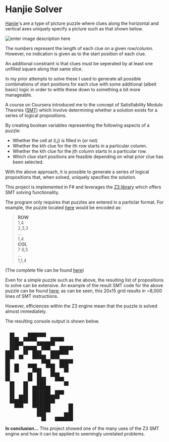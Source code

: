 # Hanjie Solver
[Hanjie](https://en.wikipedia.org/wiki/Nonogram)'s are a type of picture puzzle where clues along the horizontal and vertical axes uniquely specify a picture such as that shown below.

![enter image description here](http://www.anypuzzle.com/puzzles/logic/Hanjie/example-big.png)

The numbers represent the length of each clue on a given row/column. However, no indication is given as to the start position of each clue.

An additional constraint is that clues must be seperated by at least one unfilled square along that same slice.

In my prior attempts to solve these I used to generate all possible combinations of start positions for each clue with some additional (albeit basic) logic in order to wittle these down to something a bit more manageable.

A course on Coursera introduced me to the concept of Satisfiability Modulo Theories ([SMT](https://en.wikipedia.org/wiki/Satisfiability_modulo_theories)) which involve determining whether a solution exists for a series of logical propositions.

By creating boolean variables representing the following aspects of a puzzle:
 - Whether the cell at (i,j) is filled in (or not)
 - Whether the kth clue for the ith row starts in a particular column.
 - Whether the kth clue for the jth column starts in a particular row.
 - Which clue start positions are feasible depending on what prior clue has been selected.

With the above approach, it is possible to generate a series of logical propositions that, when solved, uniquely specifies the solution.

This project is implemented in F# and leverages the [Z3 library](https://github.com/Z3Prover/z3/wiki) which offers SMT solving functionality.

The program only requires that puzzles are entered in a particlar format. For example, the puzzle located [here](https://www.nonograms.org/nonograms/i/32131) would be encoded as:

> **ROW**  
> 1,4  
> 2,3,3  
> ...  
> 1,4  
> **COL**  
> 7 6,5  
> ...  
> 1,1,4

(The complete file can be found [here](https://github.com/DaMillch/HanjieSolver/blob/master/PUZZLES/32131.txt))

Even for a simple puzzle such as the above, the resulting list of propositions to solve can be extensive. An example of the result SMT code for the above puzzle can be found [here](https://github.com/DaMillch/HanjieSolver/blob/master/SMT%20Sample.txt); as can be seen, this 20x15 grid results in ~8,000 lines of SMT instructions.

However, efficiences within the Z3 engine mean that the puzzle is solved almost immediately.

The resulting console output is shown below.


```

  ██      ████████
  ████  ██████      ██████
  ██████      ████████
  ████  ██████  ████    ██████
████    ██  ████    ████████
████  ██    ██████  ████
██              ████    ██████
██  ██    ████    ████  ████
██  ██      ████    ██    ██
██        ██  ██    ████
██        ██  ████    ████
  ██    ██    ████        ██
  ██    ██  ████████
  ██    ██  ████████  ████
  ██  ████  ████████████
  ████████  ██████████
    ████    ████████        ██
              ██████        ██
              ████        ████
                ██    ████████
```
 **In conclusion...** This project showed one of the many uses of the Z3 SMT engine and how it can be applied to seemingly unrelated problems.
